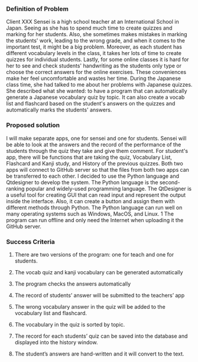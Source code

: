   ### Definition of Problem 
  
Client XXX Sensei is a high school teacher at an International School in Japan. Seeing as she has to spend much time to create quizzes and marking for her students. Also, she sometimes makes mistakes in marking the students' work, leading to the wrong grade, and when it comes to the important test, it might be a big problem. Moreover, as each student has different vocabulary levels in the class, it takes her lots of time to create quizzes for individual students. Lastly, for some online classes it is hard for her to see and check students' handwriting as the students only type or choose the correct answers for the online exercises. These conveniences make her feel uncomfortable and wastes her time. During the Japanese class time, she had talked to me about her problems with Japanese quizzes. She described what she wanted: to have a program that can automatically generate a Japanese vocabulary quiz by topic. It can also create a vocab list and flashcard based on the student's answers on the quizzes and automatically marks the students' answers. 

  ### Proposed solution
  
I will make separate apps, one for sensei and one for students. Sensei will be able to look at the answers and the record of the performance of the students through the quiz they take and give them comment. For student's app, there will be functions that are taking the quiz, Vocabulary List, Flashcard and Kanji study, and History of the previous quizzes. Both two apps will connect to GitHub server so that the files from both two apps can be transferred to each other. I decided to use the Python language and Qtdesigner to develop the system. The Python language is the second-ranking popular and widely-used programming language.  The QtDesigner is a useful tool for creating GUI that can read input and represent the output inside the interface. Also, it can create a button and assign them with different methods through Python. The Python language can run well on many operating systems such as Windows, MacOS, and Linux. 1 The program can run offline and only need the Internet when uploading it the GitHub server.

   ### Success Criteria
  
  1.	There are two versions of the program: one for teach and one for students.
  
  2.	The vocab quiz and kanji vocabulary can be generated automatically
  
  3.	The program checks the answers automatically 
  
  4.	The record of students’ answer will be submitted to the teachers’ app
  
  5.	The wrong vocabulary answer in the quiz will be added to the vocabulary list and flashcard.
  
  6.	The vocabulary in the quiz is sorted by topic.  
  
  7.	The record for each students’ quiz can be saved into the database and displayed into the history window.
  
  8.	The student’s answers are hand-written and it will convert to the text.  

  
  

